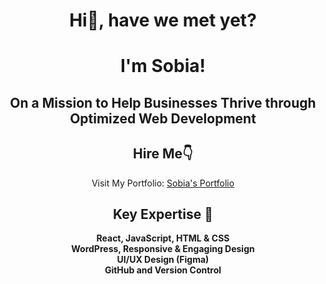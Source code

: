 <div align="center">

# Hi👋, have we met yet?

<h1>I'm Sobia!</h1>

<h2>On a Mission to Help Businesses Thrive through Optimized Web Development</h2>



## Hire Me👇
Visit My Portfolio: [Sobia's Portfolio](https://sobia-portfolio.netlify.app)



## Key Expertise 🌟
<p align="center">
  <strong>React, JavaScript, HTML & CSS</strong><br>
  <strong>WordPress, Responsive & Engaging Design</strong><br>
  <strong>UI/UX Design (Figma)</strong><br>
  <strong>GitHub and Version Control</strong>
</p>


</div>




